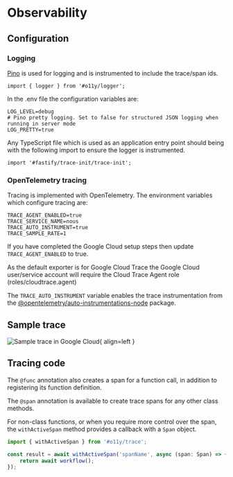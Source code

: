 # Observability

## Configuration
### Logging

[Pino](https://getpino.io/) is used for logging and is instrumented to include the trace/span ids.

`import { logger } from '#o11y/logger';`

In the .env file the configuration variables are:
```
LOG_LEVEL=debug
# Pino pretty logging. Set to false for structured JSON logging when running in server mode
LOG_PRETTY=true
```

Any TypeScript file which is used as an application entry point should being with the following import to ensure the logger is instrumented.

`import '#fastify/trace-init/trace-init';`


### OpenTelemetry tracing

Tracing is implemented with OpenTelemetry. The environment variables which configure tracing are:
```
TRACE_AGENT_ENABLED=true
TRACE_SERVICE_NAME=nous
TRACE_AUTO_INSTRUMENT=true
TRACE_SAMPLE_RATE=1
```

If you have completed the Google Cloud setup steps then update `TRACE_AGENT_ENABLED` to true.

As the default exporter is for Google Cloud Trace the Google Cloud user/service account will require the Cloud Trace Agent role
(roles/cloudtrace.agent)

The `TRACE_AUTO_INSTRUMENT` variable enables the trace instrumentation from the [@opentelemetry/auto-instrumentations-node](https://www.npmjs.com/package/@opentelemetry/auto-instrumentations-node) package.

<!--If you're not using Google Cloud or another cloud provider with their own tracing service, then we would recommend [Honeycomb](https://www.honeycomb.io/) which has a generous free tier.-->


## Sample trace
![Sample trace in Google Cloud](https://public.trafficguard.ai/nous/trace.png){ align=left }

## Tracing code

The `@func` annotation also creates a span for a function call, in addition to registering its function definition.

The `@span` annotation is available to create trace spans for any other class methods.

For non-class functions, or when you require more control over the span, the `withActiveSpan` method provides a callback with a `Span` object.

```typescript
import { withActiveSpan } from '#o11y/trace';

const result = await withActiveSpan('spanName', async (span: Span) => {
    return await workflow();
});
```
